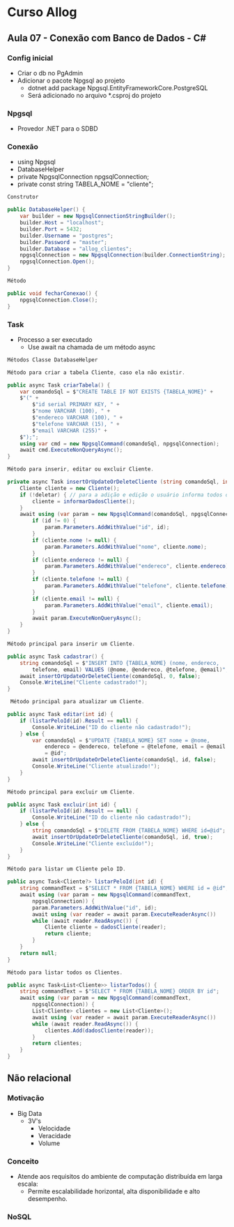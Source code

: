 # Curso Allog
## Aula 07 - Conexão com Banco de Dados - C#

### Config inicial
- Criar o db no PgAdmin
- Adicionar o pacote Npgsql ao projeto
    - dotnet add package Npgsql.EntityFrameworkCore.PostgreSQL
    - Será adicionado no arquivo *.csproj do projeto

### Npgsql
- Provedor .NET para o SDBD

### Conexão
- using Npgsql
- DatabaseHelper
- private NpgsqlConnection npgsqlConnection;
- private const string TABELA_NOME = "cliente";
```cs
Construtor

public DatabaseHelper() {
    var builder = new NpgsqlConnectionStringBuilder();
    builder.Host = "localhost";
    builder.Port = 5432;
    builder.Username = "postgres";
    builder.Password = "master";
    builder.Database = "allog_clientes";
    npgsqlConnection = new NpgsqlConnection(builder.ConnectionString);
    npgsqlConnection.Open();
}

Método

public void fecharConexao() {
    npgsqlConnection.Close();
}

```

### Task
- Processo a ser executado
    - Use await na chamada de um método async
```cs
Métodos Classe DatabaseHelper

Método para criar a tabela Cliente, caso ela não existir.

public async Task criarTabela() {
    var comandoSql = $"CREATE TABLE IF NOT EXISTS {TABELA_NOME}" +
    $"(" +
        $"id serial PRIMARY KEY, " +
        $"nome VARCHAR (100), " +
        $"endereco VARCHAR (100), " +
        $"telefone VARCHAR (15), " +
        $"email VARCHAR (255)" +
    $");";
    using var cmd = new NpgsqlCommand(comandoSql, npgsqlConnection);
    await cmd.ExecuteNonQueryAsync();
}

Método para inserir, editar ou excluir Cliente.

private async Task insertOrUpdateOrDeleteCliente (string comandoSql, int id, bool deletar) {
    Cliente cliente = new Cliente();
    if (!deletar) { // para a adição e edição o usuário informa todos os dados do cliente.
        cliente = informarDadosCliente();
    }
    await using (var param = new NpgsqlCommand(comandoSql, npgsqlConnection)) {
        if (id != 0) {
            param.Parameters.AddWithValue("id", id);
        }
        if (cliente.nome != null) {
            param.Parameters.AddWithValue("nome", cliente.nome);
        }
        if (cliente.endereco != null) {
            param.Parameters.AddWithValue("endereco", cliente.endereco);
        }
        if (cliente.telefone != null) {
            param.Parameters.AddWithValue("telefone", cliente.telefone);
        }
        if (cliente.email != null) {
            param.Parameters.AddWithValue("email", cliente.email);
        }
        await param.ExecuteNonQueryAsync();
    }
}

Método principal para inserir um Cliente.

public async Task cadastrar() {
    string comandoSql = $"INSERT INTO {TABELA_NOME} (nome, endereco, 
        telefone, email) VALUES (@nome, @endereco, @telefone, @email)";
    await insertOrUpdateOrDeleteCliente(comandoSql, 0, false);
    Console.WriteLine("Cliente cadastrado!");
}

 Método principal para atualizar um Cliente.

public async Task editar(int id) {
    if (listarPeloId(id).Result == null) {
        Console.WriteLine("ID do cliente não cadastrado!");
    } else {
        var comandoSql = $"UPDATE {TABELA_NOME} SET nome = @nome, 
            endereco = @endereco, telefone = @telefone, email = @email WHERE id 
            = @id";
        await insertOrUpdateOrDeleteCliente(comandoSql, id, false);
        Console.WriteLine("Cliente atualizado!");
    }
}

Método principal para excluir um Cliente.

public async Task excluir(int id) {
    if (listarPeloId(id).Result == null) {
        Console.WriteLine("ID do cliente não cadastrado!");
    } else {
        string comandoSql = $"DELETE FROM {TABELA_NOME} WHERE id=@id";
        await insertOrUpdateOrDeleteCliente(comandoSql, id, true);
        Console.WriteLine("Cliente excluído!");
    }
}

Método para listar um Cliente pelo ID.

public async Task<Cliente?> listarPeloId(int id) {
    string commandText = $"SELECT * FROM {TABELA_NOME} WHERE id = @id";
    await using (var param = new NpgsqlCommand(commandText, 
        npgsqlConnection)) {
        param.Parameters.AddWithValue("id", id);
        await using (var reader = await param.ExecuteReaderAsync())
        while (await reader.ReadAsync()) {
            Cliente cliente = dadosCliente(reader);
            return cliente;
        }
    }
    return null;
}

Método para listar todos os Clientes.

public async Task<List<Cliente>> listarTodos() {
    string commandText = $"SELECT * FROM {TABELA_NOME} ORDER BY id";
    await using (var param = new NpgsqlCommand(commandText, 
        npgsqlConnection)) {
        List<Cliente> clientes = new List<Cliente>();
        await using (var reader = await param.ExecuteReaderAsync())
        while (await reader.ReadAsync()) {
            clientes.Add(dadosCliente(reader));
        }
        return clientes;
    }
}
```

## Não relacional

### Motivação
- Big Data
    - 3V's
        - Velocidade
        - Veracidade
        - Volume

### Conceito
- Atende aos requisitos do ambiente de computação distribuída em 
larga escala:
    - Permite escalabilidade horizontal, alta disponibilidade e alto 
desempenho.

### NoSQL

